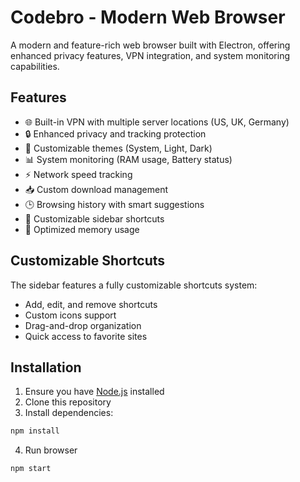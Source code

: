 # Codebro - Modern Web Browser

A modern and feature-rich web browser built with Electron, offering enhanced privacy features, VPN integration, and system monitoring capabilities.

## Features

- 🌐 Built-in VPN with multiple server locations (US, UK, Germany)
- 🔒 Enhanced privacy and tracking protection
- 🎨 Customizable themes (System, Light, Dark)
- 📊 System monitoring (RAM usage, Battery status)
- ⚡ Network speed tracking
- 📥 Custom download management
- 🕒 Browsing history with smart suggestions
- 🎯 Customizable sidebar shortcuts
- 💨 Optimized memory usage

## Customizable Shortcuts

The sidebar features a fully customizable shortcuts system:
- Add, edit, and remove shortcuts
- Custom icons support
- Drag-and-drop organization
- Quick access to favorite sites

## Installation

1. Ensure you have [Node.js](https://nodejs.org/) installed
2. Clone this repository
3. Install dependencies:
```bash
npm install
```
4. Run browser
```bash
npm start
```
